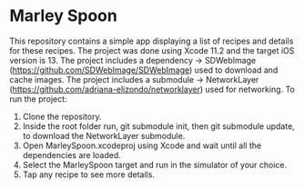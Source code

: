 # Marley Spoon

This repository contains a simple app displaying a list of recipes and details for these recipes.
The project was done using Xcode 11.2 and the target iOS version is 13.
The project includes a dependency -> SDWebImage (https://github.com/SDWebImage/SDWebImage) used to download and cache images.
The project includes a submodule -> NetworkLayer (https://github.com/adriana-elizondo/networklayer) used for networking.
To run the project:

1. Clone the repository.
2. Inside the root folder run, git submodule init, then git submodule update, to download the NetworkLayer submodule.
3. Open MarleySpoon.xcodeproj using Xcode and wait until all the dependencies are loaded.
4. Select the MarleySpoon target and run in the simulator of your choice.
5. Tap any recipe to see more details.

